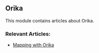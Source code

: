 ## Orika

This module contains articles about Orika.

### Relevant Articles:
- [Mapping with Orika](https://www.surya.com/orika-mapping)
